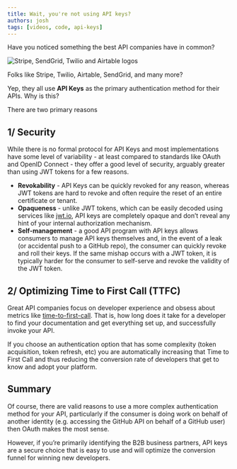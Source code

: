 ```yaml
---
title: Wait, you're not using API keys?
authors: josh
tags: [videos, code, api-keys]
---
```


Have you noticed something the best API companies have in common?

![Stripe, SendGrid, Twilio and Airtable logos](./api-first-companies.png)

Folks like Stripe, Twilio, Airtable, SendGrid, and many more?

Yep, they all use **API Keys** as the primary authentication method for their APIs. Why is this?

There are two primary reasons

## 1/ Security

While there is no formal protocol for API Keys and most implementations have some level of variability - at least compared to standards like OAuth and OpenID Connect - they offer a good level of security, arguably greater than using JWT tokens for a few reasons.

- **Revokability** - API Keys can be quickly revoked for any reason, whereas JWT tokens are hard to revoke and often require the reset of an entire certificate or tenant.
- **Opaqueness** - unlike JWT tokens, which can be easily decoded using services like [jwt.io](http://jwt.io), API keys are completely opaque and don’t reveal any hint of your internal authorization mechanism.
- **Self-management** - a good API program with API keys allows consumers to manage API keys themselves and, in the event of a leak (or accidental push to a GitHub repo), the consumer can quickly revoke and roll their keys. If the same mishap occurs with a JWT token, it is typically harder for the consumer to self-serve and revoke the validity of the JWT token.

## 2/ Optimizing Time to First Call (TTFC)

Great API companies focus on developer experience and obsess about metrics like [time-to-first-call](https://medium.com/better-practices/the-most-important-api-metric-is-time-to-first-call-62ac3959de44). That is, how long does it take for a developer to find your documentation and get everything set up, and successfully invoke your API.

If you choose an authentication option that has some complexity (token acquisition, token refresh, etc) you are automatically increasing that Time to First Call and thus reducing the conversion rate of developers that get to know and adopt your platform.

## Summary

Of course, there are valid reasons to use a more complex authentication method for your API, particularly if the consumer is doing work on behalf of another identity (e.g. accessing the GitHub API on behalf of a GitHub user) then OAuth makes the most sense.

However, if you’re primarily identifying the B2B business partners, API keys are a secure choice that is easy to use and will optimize the conversion funnel for winning new developers.
